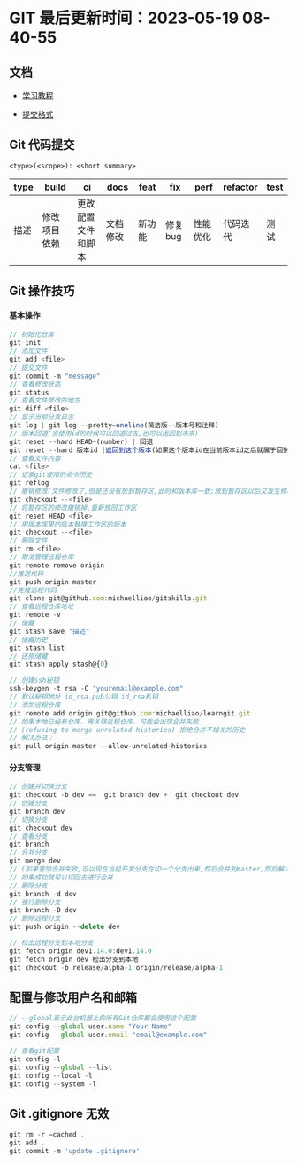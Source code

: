 <!--
 * @Description: git使用规范
 * @Author: panrui
 * @Date: 2023-04-25 08:57:17
 * @LastEditTime: 2023-05-19 08:40:55
 * @LastEditors: panrui
 * 不忘初心,不负梦想
-->

# GIT 最后更新时间：2023-05-19 08-40-55

## 文档

- [学习教程](https://learngitbranching.js.org/?locale=zh_CN)

- [提交格式](https://github.com/kazupon/git-commit-message-convention)

## Git 代码提交

```
<type>(<scope>): <short summary>
```

| type | build        | ci                 | docs     | feat   | fix      | perf     | refactor | test |
| ---- | ------------ | ------------------ | -------- | ------ | -------- | -------- | -------- | ---- |
| 描述 | 修改项目依赖 | 更改配置文件和脚本 | 文档修改 | 新功能 | 修复 bug | 性能优化 | 代码迭代 | 测试 |

## Git 操作技巧

#### 基本操作

```js
// 初始化仓库
git init
// 添加文件
git add <file>
// 提交文件
git commit -m "message"
// 查看修改状态
git status
// 查看文件修改的地方
git diff <file>
// 显示当前分支日志
git log | git log --pretty=oneline(简洁版--版本号和注释)
// 版本回退(当使用id的时候可以回退过去,也可以返回到未来)
git reset --hard HEAD~(number) | 回退
git reset --hard 版本id |返回到这个版本(如果这个版本id在当前版本id之后就属于回到未来)
// 查看文件内容
cat <file>
// 记录git使用的命令历史
git reflog
// 撤销修改(文件修改了,但是还没有放到暂存区,此时和版本库一致;放到暂存区以后又发生修改,回到添加到暂存区后的状态)
git checkout --<file>
// 将暂存区的修改撤销掉,重新放回工作区
git reset HEAD <file>
// 用版本库里的版本替换工作区的版本
git checkout --<file>
// 删除文件
git rm <file>
// 取消管理远程仓库
git remote remove origin
//推送代码
git push origin master
//克隆远程代码
git clone git@github.com:michaelliao/gitskills.git
// 查看远程仓库地址
git remote -v
// 储藏
git stash save "描述"
// 储藏历史
git stash list
// 还原储藏
git stash apply stash@{0}

// 创建ssh秘钥
ssh-keygen -t rsa -C "youremail@example.com"
// 默认秘钥地址 id_rsa.pub公钥 id_rsa私钥
// 添加远程仓库
git remote add origin git@github.com:michaelliao/learngit.git
// 如果本地已经有仓库，再关联远程仓库，可能会出现合并失败
// (refusing to merge unrelated histories) 拒绝合并不相关的历史
// 解决办法：
git pull origin master --allow-unrelated-histories
```

#### 分支管理

```js
// 创建并切换分支
git checkout -b dev ==  git branch dev +  git checkout dev
// 创建分支
git branch dev
// 切换分支
git checkout dev
// 查看分支
git branch
// 合并分支
git merge dev
// (如果害怕合并失败,可以现在当前开发分支在切一个分支出来,然后合并到master,然后解决冲突看看功能是否完全)
// 如果成功就可以切回去进行合并
// 删除分支
git branch -d dev
// 强行删除分支
git branch -D dev
// 删除远程分支
git push origin --delete dev

// 检出远程分支到本地分支
git fetch origin dev1.14.0:dev1.14.0
git fetch origin dev 检出分支到本地
git checkout -b release/alpha-1 origin/release/alpha-1
```

## 配置与修改用户名和邮箱

```js
// --global表示此台机器上的所有Git仓库都会使用这个配置
git config --global user.name "Your Name"
git config --global user.email "email@example.com"

// 查看git配置
git config -l
git config --global --list
git config --local -l
git config --system -l
```

## Git .gitignore 无效

```js
git rm -r –cached .
git add .
git commit -m 'update .gitignore'
```
